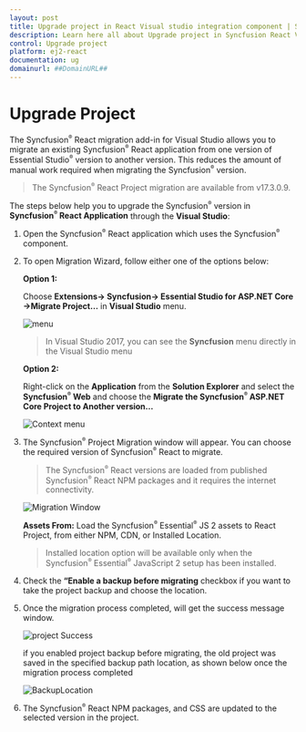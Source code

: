 ```yaml
---
layout: post
title: Upgrade project in React Visual studio integration component | Syncfusion
description: Learn here all about Upgrade project in Syncfusion React Visual studio integration component of Syncfusion Essential JS 2 and more.
control: Upgrade project 
platform: ej2-react
documentation: ug
domainurl: ##DomainURL##
---
```


# Upgrade Project

The Syncfusion<sup style="font-size:70%">&reg;</sup> React migration add-in for Visual Studio allows you to migrate an existing Syncfusion<sup style="font-size:70%">&reg;</sup> React application from one version of Essential Studio<sup style="font-size:70%">&reg;</sup> version to another version. This reduces the amount of manual work required when migrating the Syncfusion<sup style="font-size:70%">&reg;</sup> version.

> The Syncfusion<sup style="font-size:70%">&reg;</sup> React Project migration are available from v17.3.0.9.

The steps below help you to upgrade the Syncfusion<sup style="font-size:70%">&reg;</sup> version in **Syncfusion<sup style="font-size:70%">&reg;</sup> React Application** through the **Visual Studio**:

1. Open the Syncfusion<sup style="font-size:70%">&reg;</sup> React application which uses the Syncfusion<sup style="font-size:70%">&reg;</sup> component.

2. To open Migration Wizard, follow either one of the options below:

    **Option 1:**

    Choose **Extensions-> Syncfusion-> Essential Studio for ASP.NET Core ->Migrate Project…** in **Visual Studio** menu.

    ![menu](images/migrate-menu.png)

    > In Visual Studio 2017, you can see the **Syncfusion** menu directly in the Visual Studio menu

    **Option 2:**

    Right-click on the **Application** from the **Solution Explorer** and select the **Syncfusion<sup style="font-size:70%">&reg;</sup> Web** and choose the **Migrate the Syncfusion<sup style="font-size:70%">&reg;</sup> ASP.NET Core Project to Another version…**

    ![Context menu](images/migrate-context-menu.png)

3. The Syncfusion<sup style="font-size:70%">&reg;</sup> Project Migration window will appear. You can choose the required version of Syncfusion<sup style="font-size:70%">&reg;</sup> React to migrate.

    > The Syncfusion<sup style="font-size:70%">&reg;</sup> React versions are loaded from published Syncfusion<sup style="font-size:70%">&reg;</sup> React NPM packages and it requires the internet connectivity.

    ![Migration Window](images/migration-window.PNG)

    **Assets From:** Load the Syncfusion<sup style="font-size:70%">&reg;</sup> Essential<sup style="font-size:70%">&reg;</sup> JS 2 assets to React Project, from either NPM, CDN, or Installed Location.

    > Installed location option will be available only when the Syncfusion<sup style="font-size:70%">&reg;</sup> Essential<sup style="font-size:70%">&reg;</sup> JavaScript 2 setup has been installed.

4. Check the **“Enable a backup before migrating** checkbox if you want to take the project backup and choose the location.

5. Once the migration process completed, will get the success message window.

    ![project Success](images/Confirmation-window.PNG)

    if you enabled project backup before migrating, the old project was saved in the specified backup path location, as shown below once the migration process completed

    ![BackupLocation](images/BackupLocation.png)

6. The Syncfusion<sup style="font-size:70%">&reg;</sup> React NPM packages, and CSS are updated to the selected version in the project.
